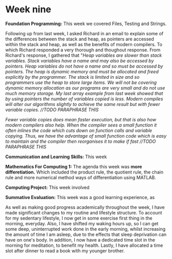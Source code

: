 # Week nine

**Foundation Programming:** This week we covered Files, Testing and Strings.

Following up from last week, I asked Richard in an email to explain some of the differences between the stack and heap, as pointers are accessed within the stack and heap, as well as the benefits of modern compilers. To which Richard responded a very thorough and thoughout response. From Richard's response, I gathered that "_Heap variables are slower than stack variables. Stack variables have a name and may also be accessed by pointers. Heap variables do not have a name and so must be accessed by pointers. The heap is dynamic memory and must be allocated and freed explicitly by the programmer. The stack is limited in size and so programmers use the heap to store large items. We will not be covering dynamic memory allocation as our programs are very small and do not use much memory storage. My last array example from last week showed that by using pointers the number of variables copied is less. Modern compiles will alter our algorithms slightly to achieve the same result but with fewer variable copies. //TODO PARAPHRASE THIS_

_Fewer variable copies does mean faster execution, but that is also how modern compilers also help. When the compiler sees a small function it often inlines the code which cuts down on function calls and variable copying. Thus, we have the advantage of small function code which is easy to maintain and the compiler then reorganises it to make if fast //TODO PARAPHRASE THIS_

**Communication and Learning Skills:** This week 

**Mathematics For Computing 1:** The agenda this week was **more differetiation.** Which included the product rule, the quotient rule, the chain rule and more numerical method ways of differentiation using MATLAB.

**Computing Project:** This week involved 

**Summative Evaluation:** This week was a good learning experience, as 

As well as making good progress academically throughout the week, I have made significant changes to my routine and lifestyle structure. To account for my sedentary lifestyle, I now get in some exercise first thing in the morning, everyday. Also, I have shifted my waking hours up, so I can get some deep, uninterrupted work done in the early morning, whilst increasing the amount of time I am asleep, due to the effects that sleep deprivation can have on one's body. In addition, I now have a dedicated time slot in the morning for meditation, to benefit my health. Lastly, I have allocated a time slot after dinner to read a book with my younger brother. 



